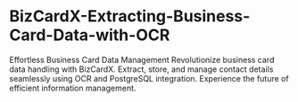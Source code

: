 # BizCardX-Extracting-Business-Card-Data-with-OCR
Effortless Business Card Data Management Revolutionize business card data handling with BizCardX. Extract, store, and manage contact details seamlessly using OCR and PostgreSQL integration. Experience the future of efficient information management.
